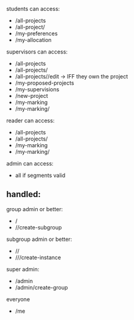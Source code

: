 students can access:

- /all-projects
- /all-project/<id>
- /my-preferences
- /my-allocation

supervisors can access:

- /all-projects
- /all-projects/<id>
- /all-projects/<id>/edit -> IFF they own the project
- /my-proposed-projects
- /my-supervisions
- /new-project
- /my-marking
- /my-marking/<unit-id>

reader can access:

- /all-projects
- /all-projects/<id>
- /my-marking
- /my-marking/<unit-id>

admin can access:

- all if segments valid

## handled:

group admin or better:

- /<group-id>
- /<group-id>/create-subgroup

subgroup admin or better:

- /<group-id>/<subgroup-id>
- /<group-id>/<subgroup-id>/create-instance

super admin:

- /admin
- /admin/create-group

everyone

- /me
